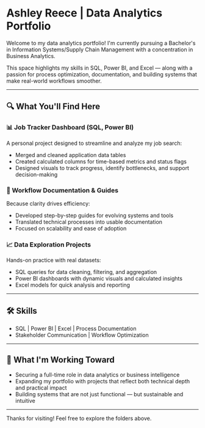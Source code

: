 # Ashley Reece | Data Analytics Portfolio

Welcome to my data analytics portfolio! I'm currently pursuing a Bachelor's in Information Systems/Supply Chain Management with a concentration in Business Analytics.

This space highlights my skills in SQL, Power BI, and Excel — along with a passion for process optimization, documentation, and building systems that make real-world workflows smoother.

---

## 🔍 What You'll Find Here

### 📊 Job Tracker Dashboard (SQL, Power BI)
A personal project designed to streamline and analyze my job search:
- Merged and cleaned application data tables
- Created calculated columns for time-based metrics and status flags
- Designed visuals to track progress, identify bottlenecks, and support decision-making

### 🧠 Workflow Documentation & Guides
Because clarity drives efficiency:
- Developed step-by-step guides for evolving systems and tools
- Translated technical processes into usable documentation
- Focused on scalability and ease of adoption

### 📈 Data Exploration Projects
Hands-on practice with real datasets:
- SQL queries for data cleaning, filtering, and aggregation
- Power BI dashboards with dynamic visuals and calculated insights
- Excel models for quick analysis and reporting

---

## 🛠️ Skills
- SQL | Power BI | Excel | Process Documentation
- Stakeholder Communication | Workflow Optimization

---

## 🌱 What I'm Working Toward

- Securing a full-time role in data analytics or business intelligence
- Expanding my portfolio with projects that reflect both technical depth and practical impact
- Building systems that are not just functional — but sustainable and intuitive

---

Thanks for visiting! Feel free to explore the folders above.
